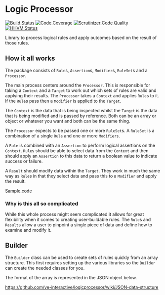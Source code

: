 # Logic Processor

[![Build Status](https://travis-ci.org/ve-interactive/logicprocessor.svg?branch=master)](https://travis-ci.org/ve-interactive/logicprocessor)
[![Code Coverage](https://scrutinizer-ci.com/g/ve-interactive/logicprocessor/badges/coverage.png?b=master)](https://scrutinizer-ci.com/g/ve-interactive/logicprocessor/?branch=master)
[![Scrutinizer Code Quality](https://scrutinizer-ci.com/g/ve-interactive/logicprocessor/badges/quality-score.png?b=master)](https://scrutinizer-ci.com/g/ve-interactive/logicprocessor/?branch=master)
[![HHVM Status](http://hhvm.h4cc.de/badge/ve-interactive/logicprocessor.svg)](http://hhvm.h4cc.de/package/ve-interactive/logicprocessor)

Library to process logical rules and apply outcomes based on the result of those rules.

## How it all works

The package consists of `Rule`s, `Assertion`s, `Modifier`s, `RuleSet`s and a `Processor`.

The main process centers around the `Processor`. This is responsible for taking a `Context` and a `Target` to work out
which sets of rules are valid and applying their results. The `Processor` takes a `Context` and applies `Rule`s to it.
If the `Rule`s pass then a `Modifier` is applied to the `Target`.

The `Context` is the data that is being inspected whilst the `Target` is the data that is being modified and is passed
by reference. Both can be an array or object or whatever you want and both can be the same thing.

The `Processor` expects to be passed one or more `RuleSet`s. A `RuleSet` is a combination of a single `Rule` and one or
more `Modifiers`.

A `Rule` is combined with an `Assertion` to perform logical assertions on the `Context`. `Rule`s should be able to select
data from the `Context` and then should apply an `Assertion` to this data to return a boolean value to indicate success
or failure.

A `Result` should modify data within the `Target`. They work in much the same way as `Rule`s in that they select data
 and pass this to a `Modifier` and apply the result.
 
[Sample code](https://github.com/ve-interactive/logicprocessor/wiki/Sample-test-code)

### Why is this all so complicated

While this whole process might seem complicated it allows for great flexibility when it comes to creating user-buildable
rules. The `Rule`s and `Result`s allow a user to pinpoint a single piece of data and define how to examine and modify it.

## Builder

The `Builder` class can be used to create sets of rules quickly from an array structure. This first requires setting up
the various libraries so the `Builder` can create the needed classes for you. 

The format of the array is represented in the JSON object below.

https://github.com/ve-interactive/logicprocessor/wiki/JSON-data-structure
